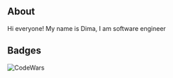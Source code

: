 <!--START_SECTION:waka-->

<!--### Hi everyone!
-->
## About

Hi everyone! My name is Dima, I am software engineer


## Badges

![CodeWars](https://www.codewars.com/users/Dumitru8/badges/large)

<!--END_SECTION:waka-->

